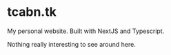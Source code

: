 # tcabn.tk

My personal website. Built with NextJS and Typescript.

Nothing really interesting to see around here.
